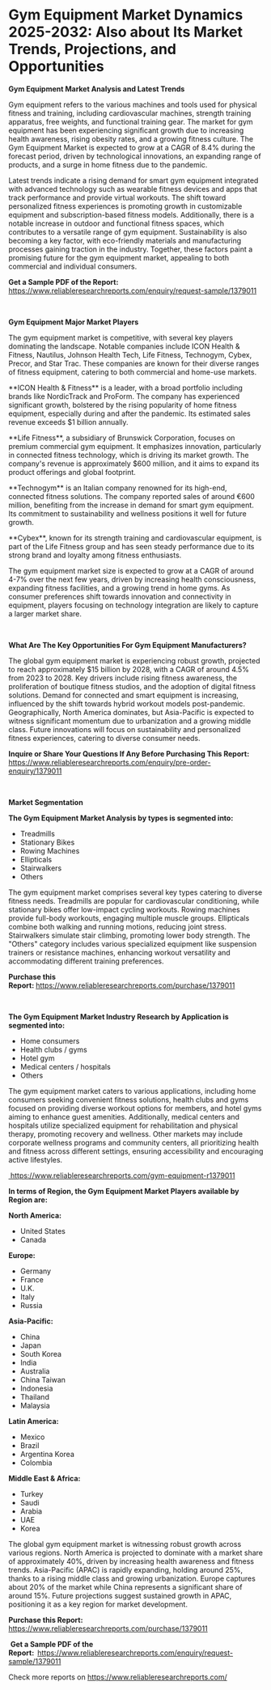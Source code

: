 <p><h1>Gym Equipment Market Dynamics 2025-2032: Also about Its Market Trends, Projections, and Opportunities</h1></p><p><strong>Gym Equipment Market Analysis and Latest Trends</strong></p>
<p><p>Gym equipment refers to the various machines and tools used for physical fitness and training, including cardiovascular machines, strength training apparatus, free weights, and functional training gear. The market for gym equipment has been experiencing significant growth due to increasing health awareness, rising obesity rates, and a growing fitness culture. The Gym Equipment Market is expected to grow at a CAGR of 8.4% during the forecast period, driven by technological innovations, an expanding range of products, and a surge in home fitness due to the pandemic. </p><p>Latest trends indicate a rising demand for smart gym equipment integrated with advanced technology such as wearable fitness devices and apps that track performance and provide virtual workouts. The shift toward personalized fitness experiences is promoting growth in customizable equipment and subscription-based fitness models. Additionally, there is a notable increase in outdoor and functional fitness spaces, which contributes to a versatile range of gym equipment. Sustainability is also becoming a key factor, with eco-friendly materials and manufacturing processes gaining traction in the industry. Together, these factors paint a promising future for the gym equipment market, appealing to both commercial and individual consumers.</p></p>
<p><strong>Get a Sample PDF of the Report:&nbsp;</strong> <a href="https://www.reliableresearchreports.com/enquiry/request-sample/1379011?utm_campaign=2009&utm_medium=2&utm_source=Github&utm_content=ia&utm_term=16022025&utm_id=gym-equipment">https://www.reliableresearchreports.com/enquiry/request-sample/1379011</a></p>
<p>&nbsp;</p>
<p><strong>Gym Equipment Major Market Players</strong></p>
<p><p>The gym equipment market is competitive, with several key players dominating the landscape. Notable companies include ICON Health & Fitness, Nautilus, Johnson Health Tech, Life Fitness, Technogym, Cybex, Precor, and Star Trac. These companies are known for their diverse ranges of fitness equipment, catering to both commercial and home-use markets.</p><p>**ICON Health & Fitness** is a leader, with a broad portfolio including brands like NordicTrack and ProForm. The company has experienced significant growth, bolstered by the rising popularity of home fitness equipment, especially during and after the pandemic. Its estimated sales revenue exceeds $1 billion annually.</p><p>**Life Fitness**, a subsidiary of Brunswick Corporation, focuses on premium commercial gym equipment. It emphasizes innovation, particularly in connected fitness technology, which is driving its market growth. The company's revenue is approximately $600 million, and it aims to expand its product offerings and global footprint.</p><p>**Technogym** is an Italian company renowned for its high-end, connected fitness solutions. The company reported sales of around €600 million, benefiting from the increase in demand for smart gym equipment. Its commitment to sustainability and wellness positions it well for future growth.</p><p>**Cybex**, known for its strength training and cardiovascular equipment, is part of the Life Fitness group and has seen steady performance due to its strong brand and loyalty among fitness enthusiasts.</p><p>The gym equipment market size is expected to grow at a CAGR of around 4-7% over the next few years, driven by increasing health consciousness, expanding fitness facilities, and a growing trend in home gyms. As consumer preferences shift towards innovation and connectivity in equipment, players focusing on technology integration are likely to capture a larger market share.</p></p>
<p>&nbsp;</p>
<p><strong>What Are The Key Opportunities For Gym Equipment Manufacturers?</strong></p>
<p><p>The global gym equipment market is experiencing robust growth, projected to reach approximately $15 billion by 2028, with a CAGR of around 4.5% from 2023 to 2028. Key drivers include rising fitness awareness, the proliferation of boutique fitness studios, and the adoption of digital fitness solutions. Demand for connected and smart equipment is increasing, influenced by the shift towards hybrid workout models post-pandemic. Geographically, North America dominates, but Asia-Pacific is expected to witness significant momentum due to urbanization and a growing middle class. Future innovations will focus on sustainability and personalized fitness experiences, catering to diverse consumer needs.</p></p>
<p><strong>Inquire or Share Your Questions If Any Before Purchasing This Report:</strong> <a href="https://www.reliableresearchreports.com/enquiry/pre-order-enquiry/1379011?utm_campaign=2009&utm_medium=2&utm_source=Github&utm_content=ia&utm_term=16022025&utm_id=gym-equipment">https://www.reliableresearchreports.com/enquiry/pre-order-enquiry/1379011</a></p>
<p>&nbsp;</p>
<p><strong>Market Segmentation</strong></p>
<p><strong>The Gym Equipment Market Analysis by types is segmented into:</strong></p>
<p><ul><li>Treadmills</li><li>Stationary Bikes</li><li>Rowing Machines</li><li>Ellipticals</li><li>Stairwalkers</li><li>Others</li></ul></p>
<p><p>The gym equipment market comprises several key types catering to diverse fitness needs. Treadmills are popular for cardiovascular conditioning, while stationary bikes offer low-impact cycling workouts. Rowing machines provide full-body workouts, engaging multiple muscle groups. Ellipticals combine both walking and running motions, reducing joint stress. Stairwalkers simulate stair climbing, promoting lower body strength. The "Others" category includes various specialized equipment like suspension trainers or resistance machines, enhancing workout versatility and accommodating different training preferences.</p></p>
<p><strong>Purchase this Report:&nbsp;</strong><a href="https://www.reliableresearchreports.com/purchase/1379011?utm_campaign=2009&utm_medium=2&utm_source=Github&utm_content=ia&utm_term=16022025&utm_id=gym-equipment">https://www.reliableresearchreports.com/purchase/1379011</a></p>
<p>&nbsp;</p>
<p><strong>The Gym Equipment Market Industry Research by Application is segmented into:</strong></p>
<p><ul><li>Home consumers</li><li>Health clubs / gyms</li><li>Hotel gym</li><li>Medical centers / hospitals</li><li>Others</li></ul></p>
<p><p>The gym equipment market caters to various applications, including home consumers seeking convenient fitness solutions, health clubs and gyms focused on providing diverse workout options for members, and hotel gyms aiming to enhance guest amenities. Additionally, medical centers and hospitals utilize specialized equipment for rehabilitation and physical therapy, promoting recovery and wellness. Other markets may include corporate wellness programs and community centers, all prioritizing health and fitness across different settings, ensuring accessibility and encouraging active lifestyles.</p></p>
<p><a href="https://www.reliableresearchreports.com/gym-equipment-r1379011?utm_campaign=2009&utm_medium=2&utm_source=Github&utm_content=ia&utm_term=16022025&utm_id=gym-equipment">&nbsp;https://www.reliableresearchreports.com/gym-equipment-r1379011</a></p>
<p><strong>In terms of Region, the Gym Equipment Market Players available by Region are:</strong></p>
<p>
    <p> <strong> North America: </strong>
        <ul>
            <li>United States</li>
            <li>Canada</li>
        </ul>
        </p> 
    <p> <strong> Europe: </strong>
        <ul>
            <li>Germany</li>
            <li>France</li>
            <li>U.K.</li>
            <li>Italy</li>
            <li>Russia</li>
        </ul>
        </p> 
    <p> <strong> Asia-Pacific: </strong>
        <ul>
            <li>China</li>
            <li>Japan</li>
            <li>South Korea</li>
            <li>India</li>
            <li>Australia</li>
            <li>China Taiwan</li>
            <li>Indonesia</li>
            <li>Thailand</li>
            <li>Malaysia</li>
        </ul>
        </p> 
    <p> <strong> Latin America: </strong>
        <ul>
            <li>Mexico</li>
            <li>Brazil</li>
            <li>Argentina Korea</li>
            <li>Colombia</li>
        </ul>
        </p> 
    <p> <strong> Middle East & Africa: </strong>
        <ul>
            <li>Turkey</li>
            <li>Saudi</li>
            <li>Arabia</li>
            <li>UAE</li>
            <li>Korea</li>
        </ul>
    </p>
    </p>
<p><p>The global gym equipment market is witnessing robust growth across various regions. North America is projected to dominate with a market share of approximately 40%, driven by increasing health awareness and fitness trends. Asia-Pacific (APAC) is rapidly expanding, holding around 25%, thanks to a rising middle class and growing urbanization. Europe captures about 20% of the market while China represents a significant share of around 15%. Future projections suggest sustained growth in APAC, positioning it as a key region for market development.</p></p>
<p><strong>Purchase this Report: </strong><a href="https://www.reliableresearchreports.com/purchase/1379011?utm_campaign=2009&utm_medium=2&utm_source=Github&utm_content=ia&utm_term=16022025&utm_id=gym-equipment">https://www.reliableresearchreports.com/purchase/1379011</a></p>
<p>&nbsp;<strong>Get a Sample PDF of the Report:&nbsp;&nbsp;</strong><a href="https://www.reliableresearchreports.com/enquiry/request-sample/1379011?utm_campaign=2009&utm_medium=2&utm_source=Github&utm_content=ia&utm_term=16022025&utm_id=gym-equipment">https://www.reliableresearchreports.com/enquiry/request-sample/1379011</a></p>
<p><strong></strong></p>
<p>Check more reports on <a href="https://www.reliableresearchreports.com/?utm_campaign=2009&utm_medium=2&utm_source=Github&utm_content=ia&utm_term=16022025&utm_id=gym-equipment">https://www.reliableresearchreports.com/</a></p>